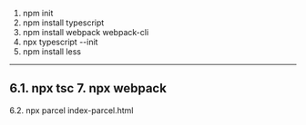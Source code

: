 1. npm init
2. npm install typescript
3. npm install webpack webpack-cli
4. npx typescript --init
5. npm install less
------------
6.1. npx tsc
7. npx webpack
------------
6.2. npx parcel index-parcel.html
